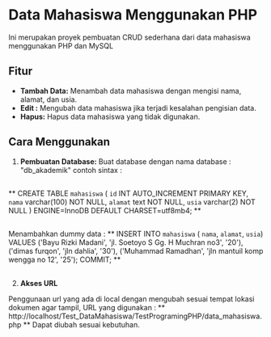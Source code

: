 # Data Mahasiswa Menggunakan PHP

Ini merupakan proyek pembuatan CRUD sederhana dari data mahasiswa menggunakan PHP dan MySQL

## Fitur

- **Tambah Data:** Menambah data mahasiswa dengan mengisi nama, alamat, dan usia.
- **Edit :** Mengubah data mahasiswa jika terjadi kesalahan pengisian data.
- **Hapus:** Hapus data mahasiswa yang tidak digunakan.

## Cara Menggunakan

1. **Pembuatan Database:**
Buat database dengan nama database : "db_akademik"
contoh sintax :
## 
**
CREATE TABLE `mahasiswa` (
  `id`  INT AUTO_INCREMENT PRIMARY KEY,
  `nama` varchar(100) NOT NULL,
  `alamat` text NOT NULL,
  `usia` varchar(2) NOT NULL
) ENGINE=InnoDB DEFAULT CHARSET=utf8mb4;
**
##
Menambahkan dummy data : 
**
INSERT INTO `mahasiswa` ( `nama`,  `alamat`, `usia`) VALUES
('Bayu Rizki Madani', 'jl. Soetoyo S Gg. H Muchran no3', '20'),
('dimas furqon', 'jln dahlia', '30'),
('Muhammad Ramadhan',  'jln mantuil komp wengga no 12', '25');
COMMIT;
**

##

2. **Akses URL**

Penggunaan url yang ada di local dengan mengubah sesuai tempat lokasi dokumen agar tampil, URL yang digunakan : 
**
http://localhost/Test_DataMahasiswa/TestProgramingPHP/data_mahasiswa.php
**
Dapat diubah sesuai kebutuhan.



